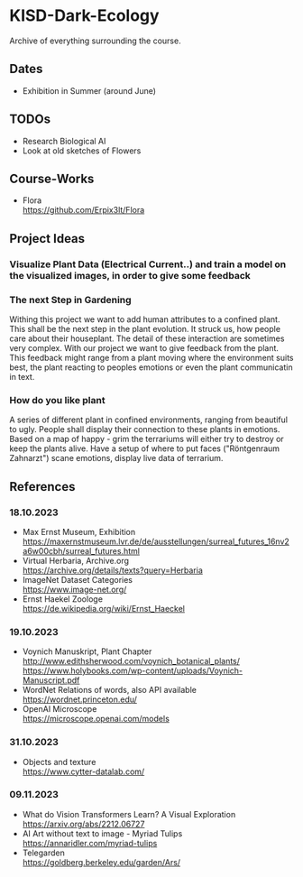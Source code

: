 # KISD-Dark-Ecology
Archive of everything surrounding the course.

## Dates
- Exhibition in Summer (around June)

## TODOs
- Research Biological AI
- Look at old sketches of Flowers

## Course-Works
- Flora <br> https://github.com/Erpix3lt/Flora

## Project Ideas
### Visualize Plant Data (Electrical Current..) and train a model on the visualized images, in order to give some feedback
### The next Step in Gardening
Withing this project we want to add human attributes to a confined plant. This shall be the next step in the plant evolution. It struck us, how people care about their houseplant.   The detail of these interaction are sometimes very complex. With our project we want to give feedback from the plant. This feedback might range from a plant moving where the environment suits best, the plant reacting to peoples emotions or even the plant communicatin in text.
### How do you like plant
A series of different plant in confined environments, ranging from beautiful to ugly. People shall display their connection to these plants in emotions. Based on a map of happy - grim the terrariums will either try to destroy or keep the plants alive.
Have a setup of where to put faces ("Röntgenraum Zahnarzt") scane emotions, display live data of terrarium.
  
## References
### 18.10.2023
- Max Ernst Museum, Exhibition <br> https://maxernstmuseum.lvr.de/de/ausstellungen/surreal_futures_16nv2a6w00cbh/surreal_futures.html
- Virtual Herbaria, Archive.org <br> https://archive.org/details/texts?query=Herbaria
- ImageNet Dataset Categories <br> https://www.image-net.org/
- Ernst Haekel Zoologe <br> https://de.wikipedia.org/wiki/Ernst_Haeckel

### 19.10.2023
- Voynich Manuskript, Plant Chapter <br> http://www.edithsherwood.com/voynich_botanical_plants/ <br> https://www.holybooks.com/wp-content/uploads/Voynich-Manuscript.pdf
- WordNet Relations of words, also API available <br> https://wordnet.princeton.edu/
- OpenAI Microscope <br> https://microscope.openai.com/models

### 31.10.2023
- Objects and texture <br> https://www.cytter-datalab.com/

### 09.11.2023
- What do Vision Transformers Learn? A Visual Exploration <br>https://arxiv.org/abs/2212.06727
- AI Art without text to image - Myriad Tulips <br>https://annaridler.com/myriad-tulips
- Telegarden <br> https://goldberg.berkeley.edu/garden/Ars/
